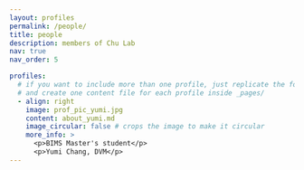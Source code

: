 ```yaml
---
layout: profiles
permalink: /people/
title: people
description: members of Chu Lab
nav: true
nav_order: 5

profiles:
  # if you want to include more than one profile, just replicate the following block
  # and create one content file for each profile inside _pages/
  - align: right
    image: prof_pic_yumi.jpg
    content: about_yumi.md
    image_circular: false # crops the image to make it circular
    more_info: >
      <p>BIMS Master's student</p>
      <p>Yumi Chang, DVM</p>
---
```

